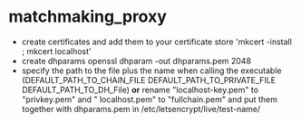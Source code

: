 # matchmaking_proxy

- create certificates and add them to your certificate store 'mkcert -install ; mkcert localhost'
- create dhparams openssl dhparam -out dhparams.pem 2048
- specify the path to the file plus the name when calling the executable (DEFAULT_PATH_TO_CHAIN_FILE
  DEFAULT_PATH_TO_PRIVATE_FILE DEFAULT_PATH_TO_DH_File) **or** rename "localhost-key.pem" to "privkey.pem" and "
  localhost.pem" to "fullchain.pem" and put them together with
  dhparams.pem in /etc/letsencrypt/live/test-name/